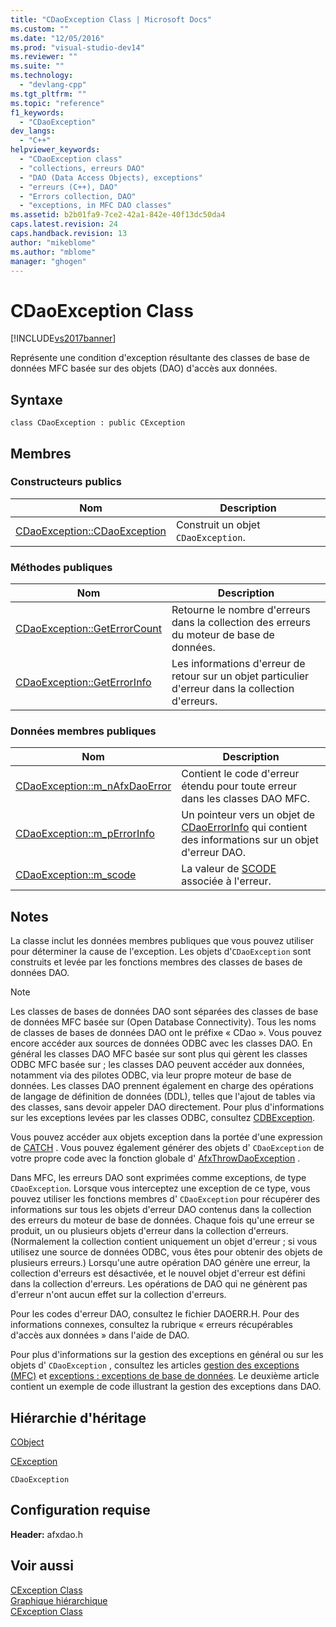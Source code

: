 ```yaml
---
title: "CDaoException Class | Microsoft Docs"
ms.custom: ""
ms.date: "12/05/2016"
ms.prod: "visual-studio-dev14"
ms.reviewer: ""
ms.suite: ""
ms.technology: 
  - "devlang-cpp"
ms.tgt_pltfrm: ""
ms.topic: "reference"
f1_keywords: 
  - "CDaoException"
dev_langs: 
  - "C++"
helpviewer_keywords: 
  - "CDaoException class"
  - "collections, erreurs DAO"
  - "DAO (Data Access Objects), exceptions"
  - "erreurs (C++), DAO"
  - "Errors collection, DAO"
  - "exceptions, in MFC DAO classes"
ms.assetid: b2b01fa9-7ce2-42a1-842e-40f13dc50da4
caps.latest.revision: 24
caps.handback.revision: 13
author: "mikeblome"
ms.author: "mblome"
manager: "ghogen"
---
```

# CDaoException Class
[!INCLUDE[vs2017banner](../../assembler/inline/includes/vs2017banner.md)]

Représente une condition d'exception résultante des classes de base de données MFC basée sur des objets \(DAO\) d'accès aux données.  
  
## Syntaxe  
  
```  
class CDaoException : public CException  
```  
  
## Membres  
  
### Constructeurs publics  
  
|Nom|Description|  
|---------|-----------------|  
|[CDaoException::CDaoException](../Topic/CDaoException::CDaoException.md)|Construit un objet `CDaoException`.|  
  
### Méthodes publiques  
  
|Nom|Description|  
|---------|-----------------|  
|[CDaoException::GetErrorCount](../Topic/CDaoException::GetErrorCount.md)|Retourne le nombre d'erreurs dans la collection des erreurs du moteur de base de données.|  
|[CDaoException::GetErrorInfo](../Topic/CDaoException::GetErrorInfo.md)|Les informations d'erreur de retour sur un objet particulier d'erreur dans la collection d'erreurs.|  
  
### Données membres publiques  
  
|Nom|Description|  
|---------|-----------------|  
|[CDaoException::m\_nAfxDaoError](../Topic/CDaoException::m_nAfxDaoError.md)|Contient le code d'erreur étendu pour toute erreur dans les classes DAO MFC.|  
|[CDaoException::m\_pErrorInfo](../Topic/CDaoException::m_pErrorInfo.md)|Un pointeur vers un objet de [CDaoErrorInfo](../../mfc/reference/cdaoerrorinfo-structure.md) qui contient des informations sur un objet d'erreur DAO.|  
|[CDaoException::m\_scode](../Topic/CDaoException::m_scode.md)|La valeur de [SCODE](../Topic/CDaoException::m_scode.md) associée à l'erreur.|  
  
## Notes  
 La classe inclut les données membres publiques que vous pouvez utiliser pour déterminer la cause de l'exception.  Les objets d'`CDaoException` sont construits et levée par les fonctions membres des classes de bases de données DAO.  
  
> [!NOTE]
>  Les classes de bases de données DAO sont séparées des classes de base de données MFC basée sur \(Open Database Connectivity\).  Tous les noms de classes de bases de données DAO ont le préfixe « CDao ».  Vous pouvez encore accéder aux sources de données ODBC avec les classes DAO.  En général les classes DAO MFC basée sur sont plus qui gèrent les classes ODBC MFC basée sur ; les classes DAO peuvent accéder aux données, notamment via des pilotes ODBC, via leur propre moteur de base de données.  Les classes DAO prennent également en charge des opérations de langage de définition de données \(DDL\), telles que l'ajout de tables via des classes, sans devoir appeler DAO directement.  Pour plus d'informations sur les exceptions levées par les classes ODBC, consultez [CDBException](../../mfc/reference/cdbexception-class.md).  
  
 Vous pouvez accéder aux objets exception dans la portée d'une expression de [CATCH](../Topic/CATCH.md) .  Vous pouvez également générer des objets d' `CDaoException` de votre propre code avec la fonction globale d' [AfxThrowDaoException](../Topic/AfxThrowDaoException.md) .  
  
 Dans MFC, les erreurs DAO sont exprimées comme exceptions, de type `CDaoException`.  Lorsque vous interceptez une exception de ce type, vous pouvez utiliser les fonctions membres d' `CDaoException` pour récupérer des informations sur tous les objets d'erreur DAO contenus dans la collection des erreurs du moteur de base de données.  Chaque fois qu'une erreur se produit, un ou plusieurs objets d'erreur dans la collection d'erreurs.  \(Normalement la collection contient uniquement un objet d'erreur ; si vous utilisez une source de données ODBC, vous êtes pour obtenir des objets de plusieurs erreurs.\) Lorsqu'une autre opération DAO génère une erreur, la collection d'erreurs est désactivée, et le nouvel objet d'erreur est défini dans la collection d'erreurs.  Les opérations de DAO qui ne génèrent pas d'erreur n'ont aucun effet sur la collection d'erreurs.  
  
 Pour les codes d'erreur DAO, consultez le fichier DAOERR.H.  Pour des informations connexes, consultez la rubrique « erreurs récupérables d'accès aux données » dans l'aide de DAO.  
  
 Pour plus d'informations sur la gestion des exceptions en général ou sur les objets d' `CDaoException` , consultez les articles [gestion des exceptions \(MFC\)](../../mfc/exception-handling-in-mfc.md) et [exceptions : exceptions de base de données](../../mfc/exceptions-database-exceptions.md).  Le deuxième article contient un exemple de code illustrant la gestion des exceptions dans DAO.  
  
## Hiérarchie d'héritage  
 [CObject](../../mfc/reference/cobject-class.md)  
  
 [CException](../../mfc/reference/cexception-class.md)  
  
 `CDaoException`  
  
## Configuration requise  
 **Header:** afxdao.h  
  
## Voir aussi  
 [CException Class](../../mfc/reference/cexception-class.md)   
 [Graphique hiérarchique](../../mfc/hierarchy-chart.md)   
 [CException Class](../../mfc/reference/cexception-class.md)